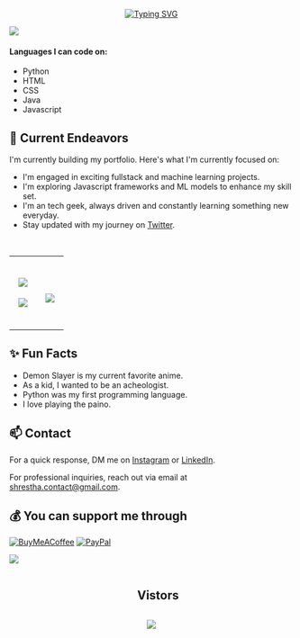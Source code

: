 <p align="center">
 <a href="https://git.io/typing-svg"><img src="https://readme-typing-svg.demolab.com?font=Fira+Code&size=27&pause=1000&color=F77D2A&center=true&vCenter=true&random=true&width=438&lines=Hey%F0%9F%91%8B%2C+I'm+Shrestha!;Welcome+to+my+github.;Happy+stalking+%3A)" alt="Typing SVG" /></a>
</p>
<img src="https://user-images.githubusercontent.com/73097560/115834477-dbab4500-a447-11eb-908a-139a6edaec5c.gif">

#### Languages I can code on:
- Python                     
- HTML
- CSS
- Java
- Javascript


## 🔭 Current Endeavors 

I'm currently building my portfolio. Here's what I'm currently focused on:

- I'm engaged in exciting fullstack and machine learning projects.
- I'm exploring Javascript frameworks and ML models to enhance my skill set.
- I'm an tech geek, always driven and constantly learning something new everyday.
- Stay updated with my journey on [Twitter](https://twitter.com/sthamedia).
<br>
  <table align="center">
<tr>
<td width="50%" align="center">
  <img  align="center"  src="https://streak-stats.demolab.com?user=shresthacodes&theme=dark-smoky&exclude_days=Sat" />
  <br><br>
    <img  align="center"  src="https://github-readme-stats.vercel.app/api?username=shresthacodes&theme=graywhite&show_icons=true" /> 
</td>
  
<td width="50%" align="center">
 
  <br><br>
  <a href="https://github.com/shresthacodes">
 <img align="center" style="margin:0.5rem" src="https://github-readme-stats.vercel.app/api/top-langs/?username=Shresthacodes&theme=vision-friendly-dark&hide_border=false&include_all_commits=false&count_private=false&layout=compact" /> 
</a>
 <br><br>
  </td>
</tr>
</table>

## ✨ Fun Facts 

- Demon Slayer is my current favorite anime.
- As a kid, I wanted to be an acheologist.
- Python was my first programming language.
- I love playing the paino.

## 📫 Contact

 For a quick response, DM me on [Instagram](https://www.instagram.com/theshrestharaj/) or [LinkedIn](https://www.linkedin.com/in/shrestha-raj/). 
 
 For professional inquiries, reach out via email at [shrestha.contact@gmail.com](mailto:shrestha.contact@gmail.com). 
 
## 💰 You can support me through

  [![BuyMeACoffee](https://img.shields.io/badge/Buy%20Me%20a%20Coffee-ffdd00?style=for-the-badge&logo=buy-me-a-coffee&logoColor=black)](https://www.buymeacoffee.com/shresthacodes) 
  [![PayPal](https://img.shields.io/badge/PayPal-00457C?style=for-the-badge&logo=paypal&logoColor=white)](https://paypal.me/sthamedia) 

  <img src="https://user-images.githubusercontent.com/73097560/115834477-dbab4500-a447-11eb-908a-139a6edaec5c.gif">
  <div id="user-content-toc">
  <ul align="center">
    <summary><h2 style="display: inline-block">Vistors</h2></summary>
  </ul>
</div>
  <p align="center">
  <img align="center" src="https://profile-counter.glitch.me/shresthacodes/count.svg" />
</p>


